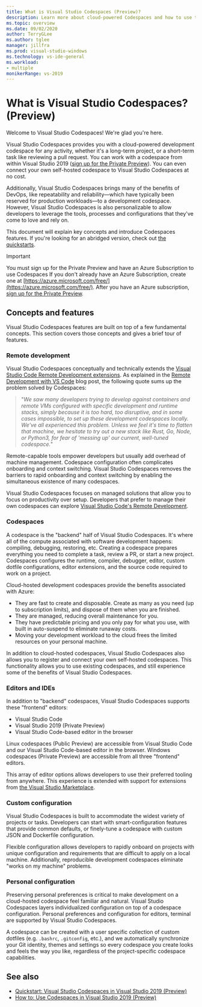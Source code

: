 ```yaml
---
title: What is Visual Studio Codespaces (Preview)?
description: Learn more about cloud-powered Codespaces and how to use them with Visual Studio 2019.
ms.topic: overview
ms.date: 09/02/2020
author: TerryGLee
ms.author: tglee
manager: jillfra
ms.prod: visual-studio-windows
ms.technology: vs-ide-general
ms.workload:
- multiple
monikerRange: vs-2019
---
```


# What is Visual Studio Codespaces? (Preview)

Welcome to Visual Studio Codespaces! We're glad you're here.

Visual Studio Codespaces provides you with a cloud-powered development codespace for any activity, whether it's a long-term project, or a short-term task like reviewing a pull request. You can work with a codespace from within Visual Studio 2019 ([sign up for the Private Preview](https://aka.ms/vsfutures-signup)). You can even connect your own self-hosted codespace to Visual Studio Codespaces at no cost.

Additionally, Visual Studio Codespaces brings many of the benefits of DevOps, like repeatability and reliability&mdash;which have typically been reserved for production workloads&mdash;to a development codespace. However, Visual Studio Codespaces is also personalizable to allow developers to leverage the tools, processes and configurations that they've come to love and rely on.

This document will explain key concepts and introduce Codespaces features. If you're looking for an abridged version, check out [the quickstarts](../quickstarts/browser.md).

> [!IMPORTANT]
> You must sign up for the Private Preview and have an Azure Subscription to use Codespaces If you don't already have an Azure Subscription, create one at [https://azure.microsoft.com/free/](https://azure.microsoft.com/free/). After you have an Azure subscription, [sign up for the Private Preview](https://aka.ms/vsfutures-signup).

## Concepts and features

Visual Studio Codespaces features are built on top of a few fundamental concepts. This section covers those concepts and gives a brief tour of features.

### Remote development

Visual Studio Codespaces conceptually and technically extends the [Visual Studio Code Remote Development extensions](https://marketplace.visualstudio.com/items?itemName=ms-vscode-remote.vscode-remote-extensionpack). As explained in the [Remote Development with VS Code](https://code.visualstudio.com/blogs/2019/05/02/remote-development) blog post, the following quote sums up the problem solved by Codespaces:

>"_We saw many developers trying to develop against containers and remote VMs configured with specific development and runtime stacks, simply because it is too hard, too disruptive, and in some cases impossible, to set up these development codespaces locally. We've all experienced this problem. Unless we feel it's time to flatten that machine, we hesitate to try out a new stack like Rust, Go, Node, or Python3, for fear of 'messing up' our current, well-tuned codespace._"

Remote-capable tools empower developers but usually add overhead of machine management. Codespace configuration often complicates onboarding and context switching. Visual Studio Codespaces removes the barriers to rapid onboarding and context switching by enabling the simultaneous existence of many codespaces.

Visual Studio Codespaces focuses on managed solutions that allow you to focus on productivity over setup. Developers that prefer to manage their own codespaces can explore [Visual Studio Code's Remote Development](https://code.visualstudio.com/docs/remote/remote-overview).

### Codespaces

A codespace is the "backend" half of Visual Studio Codespaces. It's where all of the compute associated with software development happens: compiling, debugging, restoring, etc. Creating a codespace prepares everything you need to complete a task, review a PR, or start a new project. Codespaces configures the runtime, compiler, debugger, editor, custom dotfile configurations, editor extensions, and the source code required to work on a project.

Cloud-hosted development codespaces provide the benefits associated with Azure:

- They are fast to create and disposable. Create as many as you need (up to subscription limits), and dispose of them when you are finished.
- They are managed, reducing overall maintenance for you.
- They have predictable pricing and you only pay for what you use, with built in auto-suspend to eliminate runaway costs.
- Moving your development workload to the cloud frees the limited resources on your personal machine.

In addition to cloud-hosted codespaces, Visual Studio Codespaces also allows you to register and connect your own self-hosted codespaces. This functionality allows you to use existing codespaces, and still experience some of the benefits of Visual Studio Codespaces.

### Editors and IDEs

In addition to "backend" codespaces, Visual Studio Codespaces supports these "frontend" editors:

- Visual Studio Code
- Visual Studio 2019 (Private Preview)
- Visual Studio Code-based editor in the browser

Linux codespaces (Public Preview) are accessible from Visual Studio Code and our Visual Studio Code-based editor in the browser. Windows codespaces (Private Preview) are accessible from all three "frontend" editors.

This array of editor options allows developers to use their preferred tooling from anywhere. This experience is extended with support for extensions from [the Visual Studio Marketplace](https://marketplace.visualstudio.com/).

### Custom configuration

Visual Studio Codespaces is built to accommodate the widest variety of projects or tasks. Developers can start with smart-configuration features that provide common defaults, or finely-tune a codespace with custom JSON and Dockerfile configuration.

Flexible configuration allows developers to rapidly onboard on projects with unique configuration and requirements that are difficult to apply on a local machine. Additionally, reproducible development codespaces eliminate "works on my machine" problems.

### Personal configuration

Preserving personal preferences is critical to make development on a cloud-hosted codespace feel familiar and natural. Visual Studio Codespaces layers individualized configuration on top of a codespace configuration. Personal preferences and configuration for editors, terminal are supported by Visual Studio Codespaces.

A codespace can be created with a user specific collection of custom dotfiles (e.g. `.bashrc`, `.gitconfig`, etc.), and we automatically synchronize your Git identity, themes and settings so every codespace you create looks and feels the way you like, regardless of the project-specific codespace capabilities.

## See also

- [Quickstart: Visual Studio Codespaces in Visual Studio 2019 (Preview)](../quickstarts/vs.md)
- [How to: Use Codespaces in Visual Studio 2019 (Preview)](../how-to/vside.md)